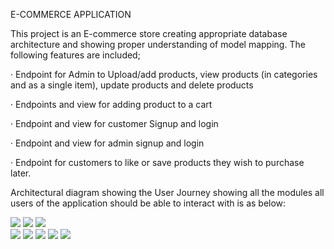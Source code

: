 E-COMMERCE APPLICATION

This project is an E-commerce store creating appropriate database architecture and showing proper understanding of model mapping. The following features are included;

· Endpoint for Admin to Upload/add products, view products (in categories and as a single item), update products and delete products

· Endpoints and view for adding product to a cart

· Endpoint and view for customer Signup and login

· Endpoint and view for admin signup and login

· Endpoint for customers to like or save products they wish to purchase later.

Architectural diagram showing the User Journey showing all the modules all users of the application should be able to interact with is as below:



![](images/login.jpg)
![](images/forgot_password.jpg)
![](images/admin_home.jpg)     
![](images/admin_add_product.jpg)
![](images/admin_edit_product.jpg)
![](images/shopping.jpg)
![](images/cart.jpg)
![](images/order.jpg)
              
